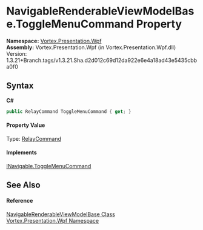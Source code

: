 # NavigableRenderableViewModelBase.ToggleMenuCommand Property 
 

**Namespace:**&nbsp;<a href="N_Vortex_Presentation_Wpf.md">Vortex.Presentation.Wpf</a><br />**Assembly:**&nbsp;Vortex.Presentation.Wpf (in Vortex.Presentation.Wpf.dll) Version: 1.3.21+Branch.tags/v1.3.21.Sha.d2d012c69d12da922e6e4a18ad43e5435cbba0f0

## Syntax

**C#**<br />
``` C#
public RelayCommand ToggleMenuCommand { get; }
```


#### Property Value
Type: <a href="T_Vortex_Presentation_Wpf_RelayCommand.md">RelayCommand</a>

#### Implements
<a href="P_Vortex_Presentation_Wpf_INavigable_ToggleMenuCommand.md">INavigable.ToggleMenuCommand</a><br />

## See Also


#### Reference
<a href="T_Vortex_Presentation_Wpf_NavigableRenderableViewModelBase.md">NavigableRenderableViewModelBase Class</a><br /><a href="N_Vortex_Presentation_Wpf.md">Vortex.Presentation.Wpf Namespace</a><br />